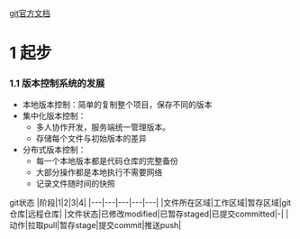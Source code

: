 [git官方文档](https://git-scm.com/book/zh/v2/%E8%B5%B7%E6%AD%A5-%E5%85%B3%E4%BA%8E%E7%89%88%E6%9C%AC%E6%8E%A7%E5%88%B6)

# 1 起步
### 1.1 版本控制系统的发展
- 本地版本控制：简单的复制整个项目，保存不同的版本
- 集中化版本控制：
  - 多人协作开发，服务端统一管理版本。
  - 存储每个文件与初始版本的差异
- 分布式版本控制：
  - 每一个本地版本都是代码仓库的完整备份
  - 大部分操作都是本地执行不需要网络
  - 记录文件随时间的快照

git状态
|阶段|1|2|3|4|
|---|---|---|---|---|
|文件所在区域|工作区域|暂存区域|git仓库|远程仓库|
|文件状态|已修改modified|已暂存staged|已提交committed|-|
|动作|拉取pull|暂存stage|提交commit|推送push|